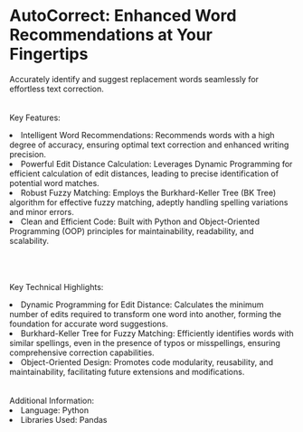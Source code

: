 
# AutoCorrect: Enhanced Word Recommendations at Your Fingertips

Accurately identify and suggest replacement words seamlessly for effortless text correction.
<br><br><br>
Key Features:<br>
<li>Intelligent Word Recommendations: Recommends words with a high degree of accuracy, ensuring optimal text correction and enhanced writing precision.
<li>Powerful Edit Distance Calculation: Leverages Dynamic Programming for efficient calculation of edit distances, leading to precise identification of potential word matches.
<li>Robust Fuzzy Matching: Employs the Burkhard-Keller Tree (BK Tree) algorithm for effective fuzzy matching, adeptly handling spelling variations and minor errors.
<li>Clean and Efficient Code: Built with Python and Object-Oriented Programming (OOP) principles for maintainability, readability, and scalability.

<br><br><br>
Key Technical Highlights:<br>
<li>Dynamic Programming for Edit Distance: Calculates the minimum number of edits required to transform one word into another, forming the foundation for accurate word suggestions.
<li>Burkhard-Keller Tree for Fuzzy Matching: Efficiently identifies words with similar spellings, even in the presence of typos or misspellings, ensuring comprehensive correction capabilities.
<li>Object-Oriented Design: Promotes code modularity, reusability, and maintainability, facilitating future extensions and modifications.
<br><br><br>
Additional Information:<br>
<li>Language: Python
<li>Libraries Used: Pandas

